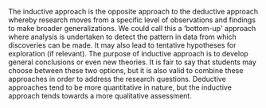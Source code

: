 The inductive approach is the opposite approach to the deductive approach whereby research moves from a specific level of observations and findings to make broader generalizations. We could call this a ‘bottom-up' approach where analysis is undertaken to detect the pattern in data from which discoveries can be made.
It may also lead to tentative hypotheses for exploration (if relevant). The purpose of inductive approach is to develop general conclusions or even new theories.
It is fair to say that students may choose between these two options, but it is also valid to combine these approaches in order to address the research questions. Deductive approaches tend to be more quantitative in nature, but the inductive approach tends towards a more qualitative assessment.